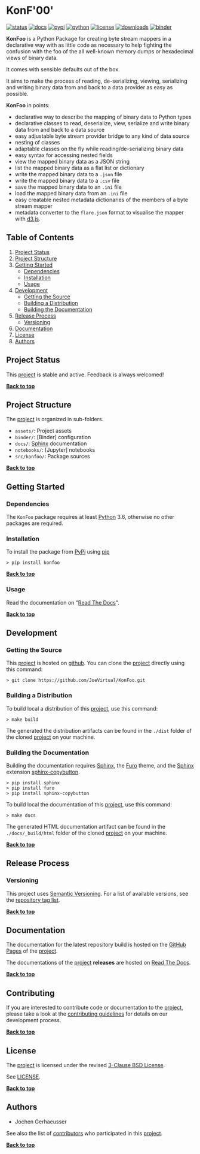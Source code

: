 # KonF'00'

[![status](https://img.shields.io/pypi/status/KonFoo.svg)](https://pypi.org/project/konfoo)
[![docs](https://readthedocs.org/projects/KonFoo/badge/?version=latest)](https://konfoo.readthedocs.io)
[![pypi](https://img.shields.io/pypi/v/KonFoo.svg)](https://pypi.org/project/KonFoo)
[![python](https://img.shields.io/pypi/pyversions/KonFoo.svg)](https://docs.python.org/3/)
[![license](https://img.shields.io/pypi/l/KonFoo.svg)](https://github.com/JoeVirtual/KonFoo/blob/master/LICENSE)
[![downloads](https://img.shields.io/pypi/dm/konfoo.svg)](https://pypistats.org/packages/konfoo)
[![binder](https://mybinder.org/badge_logo.svg)](https://mybinder.org/v2/gh/JoeVirtual/KonFoo/master?labpath=notebooks)

**KonFoo** is a Python Package for creating byte stream mappers in a declarative
way with as little code as necessary to help fighting the confusion with the
foo of the all well-known memory dumps or hexadecimal views of binary data.

It comes with sensible defaults out of the box.

It aims to make the process of reading, de-serializing, viewing, serializing
and writing binary data from and back to a data provider as easy as possible.

**KonFoo** in points:

* declarative way to describe the mapping of binary data to Python types
* declarative classes to read, deserialize, view, serialize and write binary
  data from and back to a data source
* easy adjustable byte stream provider bridge to any kind of data source
* nesting of classes
* adaptable classes on the fly while reading/de-serializing binary data
* easy syntax for accessing nested fields
* view the mapped binary data as a JSON string
* list the mapped binary data as a flat list or dictionary
* write the mapped binary data to a `.json` file
* write the mapped binary data to a `.csv` file
* save the mapped binary data to an `.ini` file
* load the mapped binary data from an `.ini` file
* easy creatable nested metadata dictionaries of the members of a byte stream
  mapper
* metadata converter to the `flare.json` format to visualise the mapper with
  [d3.js](https://d3js.org).

## Table of Contents
[Back to top]: #table-of-contents

1. [Project Status](#project-status)
2. [Project Structure](#project-structure)
3. [Getting Started](#getting-started)
	- [Dependencies](#dependencies)
	- [Installation](#installation)
	- [Usage](#usage)
4. [Development](#development)
	- [Getting the Source](#getting-the-source)
	- [Building a Distribution](#building-a-distribution)
	- [Building the Documentation](#building-the-documentation)
5. [Release Process](#release-process)
	- [Versioning](#versioning)
6. [Documentation](#documentation)
7. [License](#license)
8. [Authors](#authors)

## Project Status

This [project] is stable and active. Feedback is always welcomed!

**[Back to top](#table-of-contents)**

## Project Structure

The [project] is organized in sub-folders.

- `assets/`: Project assets
- `binder/`: [Binder] configuration
- `docs/`: [Sphinx] documentation
- `notebooks/`: [Jupyter] notebooks
- `src/konfoo/`: Package sources

**[Back to top](#table-of-contents)**

## Getting Started

### Dependencies

The `KonFoo` package requires at least [Python] 3.6, otherwise no other packages
are required.

### Installation

To install the package from [PyPi] using [pip]

```shell
> pip install konfoo
```

**[Back to top](#table-of-contents)**

### Usage

Read the documentation on "[Read The Docs]".

**[Back to top](#table-of-contents)**

## Development

### Getting the Source

This [project] is hosted on [github].
You can clone the [project]  directly using this command:

```shell
> git clone https://github.com/JoeVirtual/KonFoo.git
```

### Building a Distribution

To build local a distribution of this [project], use this command:

```shell
> make build
```

The generated the distribution artifacts can be found in the `./dist` folder
of the cloned [project] on your machine.

### Building the Documentation

Building the documentation requires [Sphinx], the [Furo] theme, and the
[Sphinx] extension [sphinx-copybutton].

```shell
> pip install sphinx
> pip install furo
> pip install sphinx-copybutton
```

To build local the documentation of this [project], use this command:

```shell
> make docs
```

The generated HTML documentation artifact can be found in the
`./docs/_build/html` folder of the cloned [project] on your machine.

**[Back to top](#table-of-contents)**

## Release Process

### Versioning

This project uses [Semantic Versioning].
For a list of available versions, see the [repository tag list].

**[Back to top](#table-of-contents)**

## Documentation

The documentation for the latest repository build is hosted on the
[GitHub Pages] of the [project].

The documentations of the [project] **releases** are hosted on [Read The Docs].

**[Back to top](#table-of-contents)**

## Contributing

If you are interested to contribute code or documentation to the [project],
please take a look at the [contributing guidelines](CONTRIBUTING.md) for details
on our development process.

**[Back to top](#table-of-contents)**

## License

The [project] is licensed under the revised [3-Clause BSD License].

See [LICENSE](LICENSE).

**[Back to top](#table-of-contents)**

## Authors

* Jochen Gerhaeusser

See also the list of [contributors] who participated in this [project].

**[Back to top](#table-of-contents)**

[Semantic Versioning]: https://semver.org
[3-Clause BSD License]: https://opensource.org/licenses/BSD-3-Clause
[Python]: https://www.python.org
[PyPi]: https://pypi.org
[pip]: https://pip.pypa.io
[Sphinx]: https://pypi.org/project/sphinx
[Furo]: https://pypi.org/project/furo
[sphinx-copybutton]: https://pypi.org/project/sphinx-copybutton
[github]: https://github.com
[project]: https://github.com/JoeVirtual/KonFoo
[repository tag list]: https://github.com/JoeVirtual/KonFoo/releases
[contributors]: https://github.com/JoeVirtual/KonFoo/graphs/contributors
[GitHub Pages]: https://joevirtual.github.io/KonFoo/
[Read The Docs]: https://konfoo.readthedocs.io
